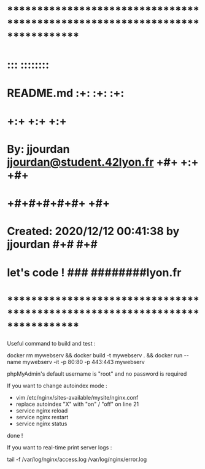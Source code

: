 # **************************************************************************** #
#                                                                              #
#                                                         :::      ::::::::    #
#    README.md                                          :+:      :+:    :+:    #
#                                                     +:+ +:+         +:+      #
#    By: jjourdan <jjourdan@student.42lyon.fr>      +#+  +:+       +#+         #
#                                                 +#+#+#+#+#+   +#+            #
#    Created: 2020/12/12 00:41:38 by jjourdan          #+#    #+#              #
#             let's code !                            ###   ########lyon.fr    #
#                                                                              #
# **************************************************************************** #

Useful command to build and test :

docker rm mywebserv && docker build -t mywebserv . && docker run --name mywebserv -it -p 80:80 -p 443:443 mywebserv

phpMyAdmin's default username is "root" and no password is required

If you want to change autoindex mode :

- vim /etc/nginx/sites-available/mysite/nginx.conf
- replace autoindex "X" with "on" / "off" on line 21
- service nginx reload
- service nginx restart
- service nginx status

done !

If you want to real-time print server logs :

tail -f /var/log/nginx/access.log /var/log/nginx/error.log
